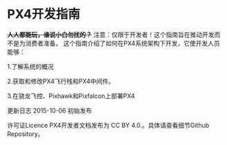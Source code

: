 # PX4开发指南
**~~人人都能玩，谁说小白勿扰的？~~**
注意：仅限于开发者！这个指南旨在推动开发而不是为消费者准备。
这个指南介绍了如何在PX4系统架构下开发，它使开发人员能够：

1.了解系统的概况

2.获取和修改PX4飞行栈和PX4中间件。

3.在骁龙飞控、Pixhawk和Pixfalcon上部署PX4

更新日志
2015-10-06
初始发布

许可证Licence
PX4开发者文档发布为 CC BY 4.0.。具体请查看细节Github Repository。
